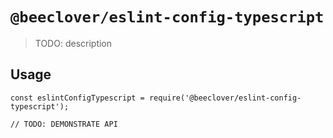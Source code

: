 # `@beeclover/eslint-config-typescript`

> TODO: description

## Usage

```
const eslintConfigTypescript = require('@beeclover/eslint-config-typescript');

// TODO: DEMONSTRATE API
```
